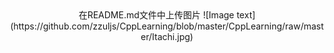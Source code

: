 <center>
在README.md文件中上传图片
![Image text](https://github.com/zzuljs/CppLearning/blob/master/CppLearning/raw/master/Itachi.jpg)
</center>

